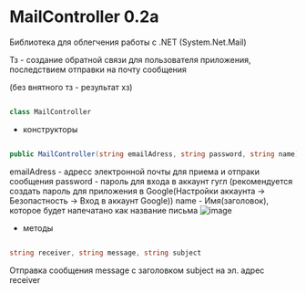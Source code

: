 # MailController 0.2a

Библиотека для облегчения работы с .NET (System.Net.Mail)

Тз - создание обратной связи для пользователя приложения, последствием отправки на почту сообщения 

(без внятного тз - результат хз)

```cs

class MailController

```

- конструкторы

```cs

public MailController(string emailAdress, string password, string name)

```


emailAdress - адресс электронной почты для приема и отпраки сообщения
password - пароль для входа в аккаунт гугл (рекомендуется создать пароль для приложения в Google(Настройки аккаунта -> Безопастность -> Вход в аккаунт Google))
name - Имя(заголовок), которое будет напечатано как название письма
![image](https://user-images.githubusercontent.com/78916980/178056878-e65f16fe-d0ee-4cab-a881-f99a90877f80.png)



- методы


```cs

string receiver, string message, string subject

```

Отправка сообщения message c заголовком subject на эл. адрес receiver
